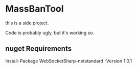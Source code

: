 # MassBanTool

this is a side project.

Code is probably ugly, but it's working so.


## nuget Requirements

Install-Package WebSocketSharp-netstandard -Version 1.0.1